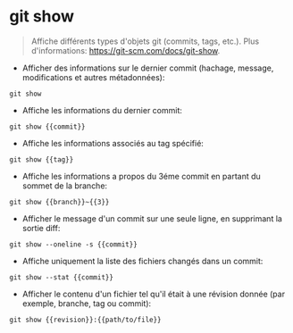 # git show

> Affiche différents types d'objets git (commits, tags, etc.).
> Plus d'informations: <https://git-scm.com/docs/git-show>.

- Afficher des informations sur le dernier commit (hachage, message, modifications et autres métadonnées):

`git show`

- Affiche les informations du dernier commit:

`git show {{commit}}`

- Affiche les informations associés au tag spécifié:

`git show {{tag}}`

- Affiche les informations a propos du 3éme commit en partant du sommet de la branche:

`git show {{branch}}~{{3}}`

- Afficher le message d'un commit sur une seule ligne, en supprimant la sortie diff:

`git show --oneline -s {{commit}}`

- Affiche uniquement la liste des fichiers changés dans un commit:

`git show --stat {{commit}}`

- Afficher le contenu d'un fichier tel qu'il était à une révision donnée (par exemple, branche, tag ou commit):

`git show {{revision}}:{{path/to/file}}`
